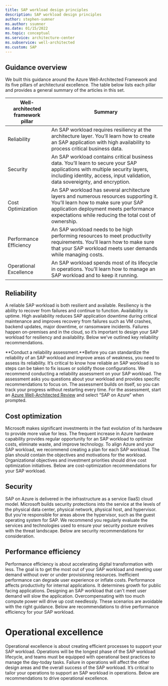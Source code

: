 ```yaml
---
title: SAP workload design principles
description: SAP workload design principles
author: stephen-sumner
ms.author: ssumner
ms.date: 01/15/2022
ms.topic: conceptual
ms.service: architecture-center
ms.subservice: well-architected
ms.custom: SAP
---
```


## Guidance overview

We built this guidance around the Azure Well-Architected Framework and its five pillars of architectural excellence. The table below lists each pillar and provides a general summary of the articles in this set.

| Well-architected framework pillar | Summary |
| --- | --- |
| Reliability |An SAP workload requires resiliency at the architecture layer. You’ll learn how to create an SAP application with high availability to process critical business data. |
| Security| An SAP workload contains critical business data. You’ll learn to secure your SAP applications with multiple security layers, including identity, access, input validation, data sovereignty, and encryption.|
| Cost Optimization | An SAP workload has several architecture layers and numerous resources supporting it. You’ll learn how to make sure your SAP application deployment meets performance expectations while reducing the total cost of ownership.|
| Performance Efficiency | An SAP workload needs to be high performing resources to meet productivity requirements. You’ll learn how to make sure that your SAP workload meets user demands while managing costs.|
| Operational Excellence | An SAP workload spends most of its lifecycle in operations. You’ll learn how to manage an SAP workload and to keep it running.|

## Reliability

A reliable SAP workload is both resilient and available. Resiliency is the ability to recover from failures and continue to function. Availability is uptime. High availability reduces SAP application downtime during critical maintenance and improves recovery from failures such as VM crashes, backend updates, major downtime, or ransomware incidents. Failures happen on-premises and in the cloud, so it’s important to design your SAP workload for resiliency and availability. Below we’ve outlined key reliability recommendations.

**Conduct a reliability assessment.**Before you can standardize the reliability of an SAP workload and improve areas of weakness, you need to assess its reliability. It’s critical to know how reliable an SAP workload is so steps can be taken to fix issues or solidify those configurations. We recommend conducting a reliability assessment on your SAP workload. The assessment asks you questions about your workload and provides specific recommendations to focus on. The assessment builds on itself, so you can track your progress without restarting every time. For the assessment, start an [Azure Well-Architected Review](/assessments/) and select “SAP on Azure” when prompted.

## Cost optimization

Microsoft makes significant investments in the fast evolution of its hardware to provide more value for less.  The frequent increase in Azure hardware capability provides regular opportunity for an SAP workload to optimize costs, eliminate waste, and improve technology. To align Azure and your SAP workload, we recommend creating a plan for each SAP workload. The plan should contain the objectives and motivations for the workload. Organizational objectives and investment priorities should drive cost optimization initiatives. Below are cost-optimization recommendations for your SAP workload.

## Security

SAP on Azure is delivered in the infrastructure as a service (IaaS) cloud model. Microsoft builds security protections into the service at the levels of the physical data center, physical network, physical host, and hypervisor. But you're responsible for areas above the hypervisor, such as the guest operating system for SAP. We recommend you regularly evaluate the services and technologies used to ensure your security posture evolves with the threat landscape. Below are security recommendations for consideration.

## Performance efficiency

Performance efficiency is about accelerating digital transformation with less. The goal is to get the most out of your SAP workload and meeting user demand without over or under provisioning resources. Inefficient performance can degrade user experience or inflate costs. Performance affects productivity for internal applications. It determines growth for public facing applications. Designing an SAP workload that can't meet user demand will slow the application. Overcompensating with too much compute power will drive up cost needlessly. These scenarios are avoidable with the right guidance. Below are recommendations to drive performance efficiency for your SAP workload.

# Operational excellence

Operational excellence is about creating efficient processes to support your SAP workload. Operations will be the longest phase of the SAP workload lifecycle, and teams must be equipped with operational best practices to manage the day-today tasks. Failure in operations will affect the other design areas and the overall success of the SAP workload. It’s critical to tailor your operations to support an SAP workload in operations. Below are recommendations to drive operational excellence.